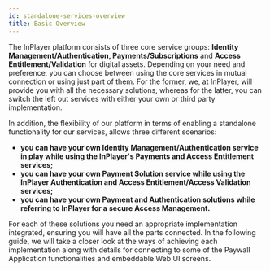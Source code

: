 ```yaml
---
id: standalone-services-overview
title: Basic Overview
---
```


The InPlayer platform consists of three core service groups: **Identity Management/Authentication, Payments/Subscriptions** and **Access Entitlement/Validation** for digital assets. Depending on your need and preference, you can choose between using the core services in mutual connection or using just part of them. For the former, we, at InPlayer, will provide you with all the necessary solutions, whereas for the latter, you can switch the left out services with either your own or third party implementation.

In addition, the flexibility of our platform in terms of enabling a standalone functionality for our services, allows three different scenarios:

* **you can have your own Identity Management/Authentication service in play while using the InPlayer's Payments and Access Entitlement services;**
* **you can have your own Payment Solution service while using the InPlayer Authentication and Access Entitlement/Access Validation services;** 
* **you can have your own Payment and Authentication solutions while referring to InPlayer for a secure Access Management.**   

For each of these solutions you need an appropriate implementation integrated, ensuring you will have all the parts connected. In the following guide, we will take a closer look at the ways of achieving each implementation along with details for connecting to some of the Paywall Application functionalities and embeddable Web UI screens.
